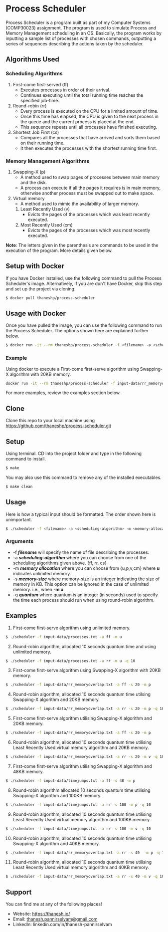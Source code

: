 # Process Scheduler

Process Scheduler is a program built as part of my Computer Systems (COMP30023) assignment. The program is used to simulate Process and Memory Management scheduling in an OS. Basically, the program works by inputting a sample list of processes with chosen commands, outputting a series of sequences describing the actions taken by the scheduler.  

## Algorithms Used

### Scheduling Algorithms

1. First-come first-served (ff)
    - Executes processes in order of their arrival.
    - Continues executing until the total running time reaches the specified job-time.
2. Round-robin (rr)
    - Every process is executed on the CPU for a limited amount of time. 
    - Once this time has elapsed, the CPU is given to the next process in the queue and the current process is placed at the end.
    - This sequence repeats until all processes have finished executing.
3. Shortest Job First (cs)
    - Compares all the processes that have arrived and sorts them based on their running time.
    - It then executes the processes with the shortest running time first.

### Memory Management Algorithms

1. Swapping-X (p)
    - A method used to swap pages of processes between main memory and the disk.
    - A process can execute if all the pages it requires is in main memory, otherwise another process must be swapped out to make space.
2. Virtual memory 
    - A method used to mimic the availability of larger memory.
    1. Least Recently Used (v)
        - Evicts the pages of the processes which was least recently executed.
    2. Most Recently Used (cm)
        - Evicts the pages of the processes which was most recently executed.

**Note**: The letters given in the parenthesis are commands to be used in the execution of the program. More details given below.

## Setup with Docker

If you have Docker installed, use the following command to pull the Process Scheduler's image. Alternatively, if you are don't have Docker, skip this step and set up the project via cloning.

```bash
$ docker pull thaneshp/process-scheduler
```

## Usage with Docker

Once you have pulled the image, you can use the following command to run the Process Scheduler. The options shown here are explained further below.

```bash
$ docker run -it --rm thaneshp/process-scheduler -f <filename> -a <scheduling-algorithm> -m <memory-allocation> -s <memory-size> -q <quantum>
```

### Example

Using docker to execute a First-come first-serve algorithm using Swapping-X algorithm with 20KB memory.

```bash
docker run -it --rm thaneshp/process-scheduler -f input-data/rr_memoryoverlap.txt -a ff -s 20 -m p
```

For more examples, review the examples section below.

## Clone

Clone this repo to your local machine using https://github.com/thaneshp/process-scheduler.git

## Setup

Using terminal. CD into the project folder and type in the following command to install.

```bash
$ make
```

You may also use this command to remove any of the installed executables.

```bash
$ make clean
```

## Usage

Here is how a typical input should be formatted. The order shown here is unimportant.

```bash
$ ./scheduler -f <filename> -a <scheduling-algorithm> -m <memory-allocation> -s <memory-size> -q <quantum>
```

### Arguments
- \-f ***filename*** will specify the name of file describing the processes.
- \-a ***scheduling-algorithm*** where you can choose from one of the scheduling algorithms given above. {ff, rr, cs}
- \-m ***memory allocation*** where you can choose from {u,p,v,cm} where **u** indicates unlimited memory.
- \-s ***memory-size*** where memory-size is an integer indicating the size of memory in KB. This option can be ignored in the case of unlimited memory. i.e., when **-m u**
- \-q ***quantum*** where quantum is an integer (in seconds) used to specify the time each process should run when using round-robin algorithm.


## Examples

1. First-come first-serve algorithm using unlimited memory.
```bash
$ ./scheduler -f input-data/processes.txt -a ff -m u
```

2. Round-robin algorithm, allocated 10 seconds quantum time and using unlimited memory.
```bash
$ ./scheduler -f input-data/processes.txt -a rr -m u -q 10
```

3. First-come first-serve algorithm using Swapping-X algorithm with 20KB memory.
```bash
$ ./scheduler -f input-data/rr_memoryoverlap.txt -a ff -s 20 -m p
```

4. Round-robin algorithm, allocated 10 seconds quantum time utilsing Swapping-X algorithm and 20KB memory.
```bash
$ ./scheduler -f input-data/rr_memoryoverlap.txt -a rr -s 20 -m p -q 10
```

5. First-come first-serve algorithm utilising Swapping-X algorithm and 20KB memory.
```bash
$ ./scheduler -f input-data/rr_memoryoverlap.txt -a ff -s 20 -m p
```

6. Round-robin algorithm, allocated 10 seconds quantum time utilising Least Recently Used virtual memory algorithm and 20KB memory.
```bash
$ ./scheduler -f input-data/rr_memoryoverlap.txt -a rr -s 20 -m v -q 10
```

7. First-come first-serve algorithm utilising Swapping-X algorithm and 48KB memory.
```bash
$ ./scheduler -f input-data/timejumps.txt -a ff -s 48 -m p
```

8. Round-robin algorithm allocated 10 seconds quantum time utilising Swapping-X algorithm and 100KB memory.
```bash
$ ./scheduler -f input-data/timejumps.txt -a rr -s 100 -m p -q 10
```

9. Round-robin algorithm, allocated 10 seconds quantum time utilising Least Recently Used virtual memory algorithm and 100KB memory.
```bash
$ ./scheduler -f input-data/timejumps.txt -a rr -s 100 -m v -q 10
```

10. Round-robin algorithm, allocated 10 seconds quantum time utilising Swapping-X algorithm and 40KB memory.
```bash
$ ./scheduler -f input-data/rr_memoryoverlap.txt -a rr -s 40  -m p -q 10
```

11. Round-robin algorithm, allocated 10 seconds quantum time utilising Least Recently Used virtual memory algorithm and 40KB memory.
```bash
$ ./scheduler -f input-data/rr_memoryoverlap.txt -a rr -s 40 -m v -q 10
```

## Support

You can find me at any of the following places!

- Website: https://thanesh.io/
- Email: thanesh.pannirselvam@gmail.com
- LinkedIn: linkedin.com/in/thanesh-pannirselvam




